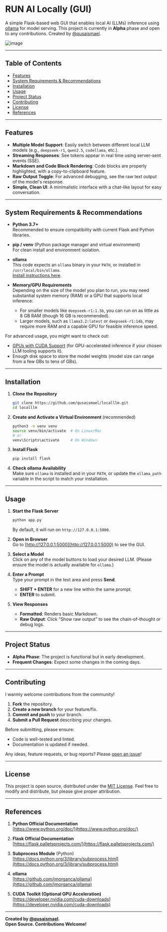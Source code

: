 # RUN AI Locally (GUI)

A simple Flask-based web GUI that enables local AI (LLMs) inference using [ollama](https://github.com/jmorganca/ollama) for model serving. This project is currently in **Alpha** phase and open to any contributions. Created by [@qusaismael](https://x.com/qusaismael).

![image](https://github.com/user-attachments/assets/8c0d9b20-43bf-4d14-a916-e9baeaa65f33)

---

## Table of Contents
- [Features](#features)
- [System Requirements & Recommendations](#system-requirements--recommendations)
- [Installation](#installation)
- [Usage](#usage)
- [Project Status](#project-status)
- [Contributing](#contributing)
- [License](#license)
- [References](#references)

---

## Features
- **Multiple Model Support**: Easily switch between different local LLM models (e.g., `deepseek-r1`, `qwen2.5`, `codellama`, etc.).
- **Streaming Responses**: See tokens appear in real time using server-sent events (SSE).
- **Markdown and Code Block Rendering**: Code blocks are properly highlighted, with a copy-to-clipboard feature.
- **Raw Output Toggle**: For advanced debugging, see the raw text output of the model's response.
- **Simple, Clean UI**: A minimalistic interface with a chat-like layout for easy conversation.

---

## System Requirements & Recommendations

- **Python 3.7+**  
  Recommended to ensure compatibility with current Flask and Python libraries.

- **pip / venv** (Python package manager and virtual environment)  
  For clean install and environment isolation.

- **ollama**  
  This code expects an `ollama` binary in your `PATH`, or installed in `/usr/local/bin/ollama`.  
  [Install instructions here](https://github.com/jmorganca/ollama#installation).

- **Memory/GPU Requirements**  
  Depending on the size of the model you plan to run, you may need substantial system memory (RAM) or a GPU that supports local inference:
  - For smaller models like `deepseek-r1:1.5b`, you can run on as little as 8 GB RAM (though 16 GB is recommended).
  - Larger models, such as `llama3.2:latest` or `deepseek-r1:14b`, may require more RAM and a capable GPU for feasible inference speed.

For advanced usage, you might want to check out:
- [GPUs with CUDA Support](https://developer.nvidia.com/cuda-downloads) (for GPU-accelerated inference if your chosen LLM tooling supports it).
- Enough disk space to store the model weights (model size can range from a few GBs to tens of GBs).

---

## Installation

1. **Clone the Repository**  
   ```bash
   git clone https://github.com/qusaismael/localllm.git
   cd localllm
   ```
   
2. **Create and Activate a Virtual Environment** (recommended)  
   ```bash
   python3 -m venv venv
   source venv/bin/activate  # On Linux/Mac
   # or
   venv\Scripts\activate     # On Windows
   ```

3. **Install Flask**  
   ```bash
   pip install flask
   ```

4. **Check ollama Availability**  
   Make sure `ollama` is installed and in your `PATH`, or update the `ollama_path` variable in the script to match your installation.

---

## Usage

1. **Start the Flask Server**  
   ```bash
   python app.py
   ```
   By default, it will run on `http://127.0.0.1:5000`.

2. **Open in Browser**  
   Go to [http://127.0.0.1:5000](http://127.0.0.1:5000) to see the GUI.

3. **Select a Model**  
   Click on any of the model buttons to load your desired LLM. (Please ensure the model is actually available for `ollama`.)

4. **Enter a Prompt**  
   Type your prompt in the text area and press **Send**.  
   - **SHIFT + ENTER** for a new line within the same prompt.  
   - **ENTER** to submit.

5. **View Responses**  
   - **Formatted**: Renders basic Markdown.  
   - **Raw Output**: Click “Show raw output” to see the chain-of-thought or debug logs.

---

## Project Status

- **Alpha Phase**: The project is functional but in early development.  
- **Frequent Changes**: Expect some changes in the coming days.

---

## Contributing

I warmly welcome contributions from the community!

1. **Fork** the repository.
2. **Create a new branch** for your feature/fix.
3. **Commit and push** to your branch.
4. **Submit a Pull Request** describing your changes.

Before submitting, please ensure:
- Code is well-tested and linted.
- Documentation is updated if needed.

Any ideas, feature requests, or bug reports? Please [open an issue](https://github.com/qusaismael/localllm/issues)!

---

## License

This project is open source, distributed under the [MIT License](./LICENSE). Feel free to modify and distribute, but please give proper attribution.

---

## References

1. **Python Official Documentation**  
   [https://www.python.org/doc/](https://www.python.org/doc/)

2. **Flask Official Documentation**  
   [https://flask.palletsprojects.com/](https://flask.palletsprojects.com/)

3. **Subprocess Module** (Python)  
   [https://docs.python.org/3/library/subprocess.html](https://docs.python.org/3/library/subprocess.html)

4. **ollama**  
   [https://github.com/jmorganca/ollama](https://github.com/jmorganca/ollama)

5. **CUDA Toolkit (Optional GPU Acceleration)**  
   [https://developer.nvidia.com/cuda-downloads](https://developer.nvidia.com/cuda-downloads)

---

**Created by [@qusaismael](https://x.com/qusaismael).**  
**Open Source. Contributions Welcome!**  
